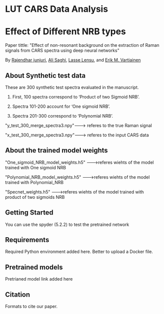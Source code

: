 # LUT CARS Data Analysis 
# Effect of Different NRB types
Paper tittle: "Effect of non-resonant background on the extraction  of Raman signals from CARS spectra using deep neural networks"

By [Rajendhar junjuri](https://scholar.google.co.in/citations?user=BRu_wuAAAAAJ&hl=en)\, [Ali Saghi](https://scholar.google.co.in/citations?view_op=list_works&hl=en&hl=en&user=GcWhnFcAAAAJ),  [Lasse Lensu](https://scholar.google.co.in/citations?user=dk2Ezl0AAAAJ&hl=en&oi=ao), and [Erik M. Vartiainen](https://scholar.google.co.in/citations?user=zbxe2qYAAAAJ&hl=en&oi=ao) 

## About Synthetic test data
These are 300 synthetic test spectra evaluated in the manuscript.

1. First, 100 spectra correspond to ‘Product of two Sigmoid NRB’.

2. Spectra 101-200 account for ‘One sigmoid NRB’.

3. Spectra 201-300 correspond to ‘Polynomial NRB’.

"y_test_300_merge_spectra3.npy"---> referes to the true Raman signal

"x_test_300_merge_spectra3.npy"---> referes to the input CARS data

## About the trained model weights

"One_sigmoid_NRB_model_weights.h5" --->referes wiehts of the model trained with One sigmoid NRB

"Polynomial_NRB_model_weights.h5" --->referes wiehts of the model trained with Polynomial_NRB

"Specnet_weights.h5" --->referes wiehts of the model trained with product of two sigmoids NRB

## Getting Started 
You can use the spyder (5.2.2) to test the pretrained network

## Requirements 
Required Python environment added here. Better to upload a Docker file.


## Pretrained models
Pretrianed model link added here


## Citation
Formats to cite our paper.
